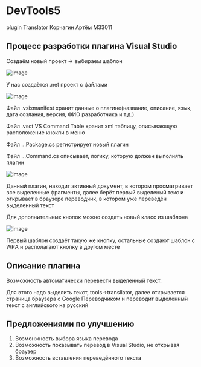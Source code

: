 # DevTools5
plugin Translator
Корчагин Артём М33011
## Процесс разработки плагина Visual Studio
Создаём новый проект -> выбираем шаблон 

![image](https://user-images.githubusercontent.com/54327287/203493869-276d56c0-d470-43d1-86f7-b495b14e0d5c.png)

У нас создаётся .net проект с файлами 

![image](https://user-images.githubusercontent.com/54327287/203494127-3b108ddb-e8b9-41f3-9116-d3b922397a84.png)

Файл .vsixmanifest хранит данные о плагине(название, описание, язык, дата созлания, версия, ФИО разработчика и т.д.)

Файл .vsct VS Command Table хранит xml таблицу, описывающую расположение кнокпи в меню 

Файл ...Package.cs регистрирует новый плагин

Файл ...Command.cs описывает, логику, которую должен выполнять плагин

![image](https://user-images.githubusercontent.com/54327287/203494912-02e31237-5fc9-4512-afc3-2f592558eba8.png)

Данный плагин, находит активный документ, в котором просматривает все выделенные фрагменты, далее берёт первый выделеный текс и открывает в браузере переводчик, в котором уже переведён выделенный текст

Для дополнительных кнопок можно создать новый класс из шаблона

![image](https://user-images.githubusercontent.com/54327287/203495531-28f1996a-bb32-4636-b621-15e09f2f3c35.png)

Первый шаблон создаёт такую же кнопку, остальные создают шаблон с WPА и располагают кнопку в другом месте

## Описание плагина

Возможность автоматически перевести выделенный текст.

Для этого надо выделить текст, tools->transllator, далее открывается страница браузера с Google Переводчиком и переводит выделенный текст с английского на русский

## Предложениями по улучшению
1) Возмонжность выбора языка перевода
2) Возможность показывать перевод в Visual Studio, не открывая браузер
3) Возможность вставления переведённого текста
